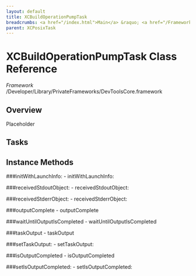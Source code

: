 ```yaml
---
layout: default
title: XCBuildOperationPumpTask
breadcrumbs: <a href="/index.html">Main</a> &raquo; <a href="/Frameworks.html">Framework</a> &raquo; <a href="/Frameworks/DevToolsCore.html">DevToolsCore</a> &raquo; XCBuildOperationPumpTask
parent: XCPosixTask 
---
```

# XCBuildOperationPumpTask Class Reference

*Framework* /Developer/Library/PrivateFrameworks/DevToolsCore.framework

## Overview

Placeholder

## Tasks

## Instance Methods

<a name="-initWithLaunchInfo:"></a>
###initWithLaunchInfo:
    - initWithLaunchInfo:

<a name="-receivedStdoutObject:"></a>
###receivedStdoutObject:
    - receivedStdoutObject:

<a name="-receivedStderrObject:"></a>
###receivedStderrObject:
    - receivedStderrObject:

<a name="-outputComplete"></a>
###outputComplete
    - outputComplete

<a name="-waitUntilOutputIsCompleted"></a>
###waitUntilOutputIsCompleted
    - waitUntilOutputIsCompleted

<a name="-taskOutput"></a>
###taskOutput
    - taskOutput

<a name="-setTaskOutput:"></a>
###setTaskOutput:
    - setTaskOutput:

<a name="-isOutputCompleted"></a>
###isOutputCompleted
    - isOutputCompleted

<a name="-setIsOutputCompleted:"></a>
###setIsOutputCompleted:
    - setIsOutputCompleted:


